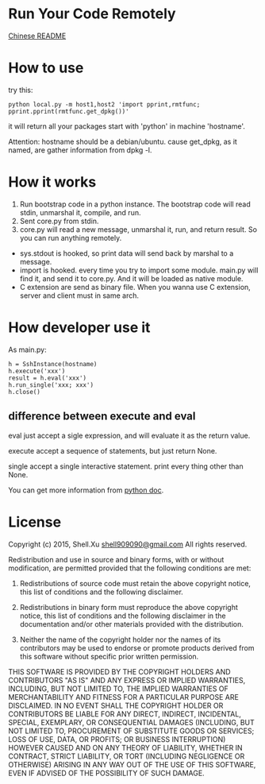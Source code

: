 # Run Your Code Remotely

[Chinese README](README.zh.md)

# How to use

try this:

    python local.py -m host1,host2 'import pprint,rmtfunc; pprint.pprint(rmtfunc.get_dpkg())'

it will return all your packages start with 'python' in machine 'hostname'.

Attention: hostname should be a debian/ubuntu. cause get_dpkg, as it named, are gather information from dpkg -l.

# How it works

1. Run bootstrap code in a python instance. The bootstrap code will read stdin, unmarshal it, compile, and run.
2. Sent core.py from stdin.
3. core.py will read a new message, unmarshal it, run, and return result. So you can run anything remotely.

* sys.stdout is hooked, so print data will send back by marshal to a message.
* import is hooked. every time you try to import some module. main.py will find it, and send it to core.py. And it will be loaded as native module.
* C extension are send as binary file. When you wanna use C extension, server and client must in same arch.

# How developer use it

As main.py:

    h = SshInstance(hostname)
	h.execute('xxx')
	result = h.eval('xxx')
	h.run_single('xxx; xxx')
	h.close()

## difference between execute and eval

eval just accept a sigle expression, and will evaluate it as the return value.

execute accept a sequence of statements, but just return None.

single accept a single interactive statement. print every thing other than None.

You can get more information from [python doc](https://docs.python.org/2/library/functions.html#compile).

# License

Copyright (c) 2015, Shell.Xu <shell909090@gmail.com>
All rights reserved.

Redistribution and use in source and binary forms, with or without modification, are permitted provided that the following conditions are met:

1. Redistributions of source code must retain the above copyright notice, this list of conditions and the following disclaimer.

2. Redistributions in binary form must reproduce the above copyright notice, this list of conditions and the following disclaimer in the documentation and/or other materials provided with the distribution.

3. Neither the name of the copyright holder nor the names of its contributors may be used to endorse or promote products derived from this software without specific prior written permission.

THIS SOFTWARE IS PROVIDED BY THE COPYRIGHT HOLDERS AND CONTRIBUTORS "AS IS" AND ANY EXPRESS OR IMPLIED WARRANTIES, INCLUDING, BUT NOT LIMITED TO, THE IMPLIED WARRANTIES OF MERCHANTABILITY AND FITNESS FOR A PARTICULAR PURPOSE ARE DISCLAIMED. IN NO EVENT SHALL THE COPYRIGHT HOLDER OR CONTRIBUTORS BE LIABLE FOR ANY DIRECT, INDIRECT, INCIDENTAL, SPECIAL, EXEMPLARY, OR CONSEQUENTIAL DAMAGES (INCLUDING, BUT NOT LIMITED TO, PROCUREMENT OF SUBSTITUTE GOODS OR SERVICES; LOSS OF USE, DATA, OR PROFITS; OR BUSINESS INTERRUPTION) HOWEVER CAUSED AND ON ANY THEORY OF LIABILITY, WHETHER IN CONTRACT, STRICT LIABILITY, OR TORT (INCLUDING NEGLIGENCE OR OTHERWISE) ARISING IN ANY WAY OUT OF THE USE OF THIS SOFTWARE, EVEN IF ADVISED OF THE POSSIBILITY OF SUCH DAMAGE.
